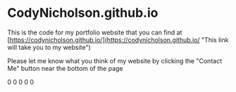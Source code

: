 # CodyNicholson.github.io
This is the code for my portfolio website that you can find at [https://codynicholson.github.io/](https://codynicholson.github.io/ "This link will take you to my website")

Please let me know what you think of my website by clicking the "Contact Me" button near the bottom of the page















0
0
0
0
0
